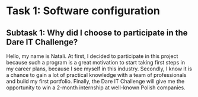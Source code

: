 # Task 1: Software configuration

## Subtask 1: Why did I choose to participate in the Dare IT Challenge?

Hello, my name is Natali. At first, I decided to participate in this project because such a program is a great motivation
to start taking first steps in my career plans, because I see myself in this industry.
Secondly, I know it is a chance to gain a lot of practical knowledge with a team of professionals and build my first portfolio.
Finally, the Dare IT Challenge will give me the opportunity to win a 2-month internship at well-known Polish companies.